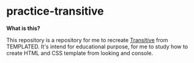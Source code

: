 # practice-transitive

**What is this?**  

This repository is a repository for me to recreate [Transitive](https://templated.co/transitive) from TEMPLATED. It's intend for educational purpose, for me to study how to create HTML and CSS template from looking and console. 
